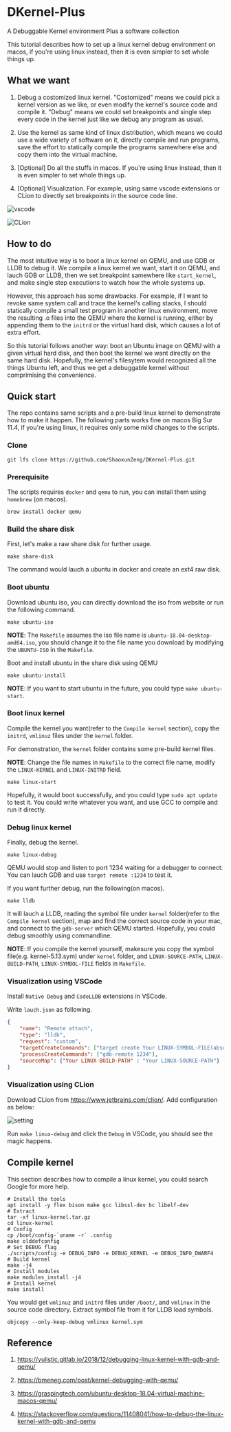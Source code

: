 # DKernel-Plus

A Debuggable Kernel environment Plus a software collection

This tutorial describes how to set up a linux kernel debug environment on macos, if you're using linux instead, then it is even simpler to set whole things up.

## What we want

1. Debug a costomized linux kernel. "Costomized" means we could pick a kernel version as we like, or even modify the kernel's source code and compile it. "Debug" means we could set breakpoints and single step every code in the kernel just like we debug any program as usual.

2. Use the kernel as same kind of linux distribution, which means we could use a wide variety of software on it, directly compile and run programs, save the effort to statically compile the programs samewhere else and copy them into the virtual machine.

3. [Optional] Do all the stuffs in macos. If you're using linux instead, then it is even simpler to set whole things up.

4. [Optional] Visualization. For example, using same vscode extensions or CLion to directly set breakpoints in the source code line.

![vscode](./vscode-debug.png)

![CLion](clion-debug-demo.jpg)


## How to do

The most intuitive way is to boot a linux kernel on QEMU, and use GDB or LLDB to debug it. We compile a linux kernel we want, start it on QEMU, and lauch GDB or LLDB, then we set breakpoint samewhere like `start_kernel`, and make single step executions to watch how the whole systems up.

However, this approach has some drawbacks. For example, if I want to revoke same system call and trace the kernel's calling stacks, I should statically compile a small test program in another linux environment, move the resulting .o files into the QEMU where the kernel is running, either by appending them to the `initrd` or the virtual hard disk, which causes a lot of extra effort.

So this tutorial follows another way: boot an Ubuntu image on QEMU with a given virtual hard disk, and then boot the kernel we want directly on the same hard disk. Hopefully, the kernel's filesytem would recognized all the things Ubuntu left, and thus we get a debuggable kernel without comprimising the convenience.

## Quick start

The repo contains same scripts and a pre-build linux kernel to demonstrate how to make it happen. The following parts works fine on macos Big Sur 11.4, if you're using linux, it requires only some mild changes to the scripts.

### Clone

```shell
git lfs clone https://github.com/ShaoxunZeng/DKernel-Plus.git
```

### Prerequisite

The scripts requires `docker` and `qemu` to run, you can install them using `homebrew` (on macos).

```shell
brew install docker qemu 
```

### Build the share disk

First, let's make a raw share disk for further usage.

```shell
make share-disk
```

The command would lauch a ubuntu in docker and create an ext4 raw disk.

### Boot ubuntu

Download ubuntu iso, you can directly download the iso from website or run the following command.

```shell
make ubuntu-iso
```

**NOTE**: The `Makefile` assumes the iso file name is `ubuntu-18.04-desktop-amd64.iso`, you should change it to the file name you download by modifying the `UBUNTU-ISO` in the `Makefile`.

Boot and install ubuntu in the share disk using QEMU

```shell
make ubuntu-install
```

**NOTE**: If you want to start ubuntu in the future, you could type `make ubuntu-start`.

### Boot linux kernel

Compile the kernel you want(refer to the `Compile kernel` section), copy the `initrd`, `vmlinuz` files under the `kernel` folder.

For demonstration, the `kernel` folder contains some pre-build kernel files.

**NOTE**: Change the file names in `Makefile` to the correct file name, modify the `LINUX-KERNEL` and `LINUX-INITRD` field.

```shell
make linux-start
```

Hopefully, it would boot successfully, and you could type `sudo apt update` to test it. You could write whatever you want, and use GCC to compile and run it directly.

### Debug linux kernel

Finally, debug the kernel.

```shell
make linux-debug
```

QEMU would stop and listen to port 1234 waiting for a debugger to connect. You can lauch GDB and use `target remote :1234` to test it.

If you want further debug, run the following(on macos).

```shell
make lldb
```

It will lauch a LLDB, reading the symbol file under `kernel` folder(refer to the `Compile kernel` section), map and find the correct source code in your mac, and connect to the `gdb-server` which QEMU started. Hopefully, you could debug smoothly using commandline.

**NOTE**: If you compile the kernel yourself, makesure you copy the symbol file(e.g. kernel-5.13.sym) under `kernel` folder, and `LINUX-SOURCE-PATH`, `LINUX-BUILD-PATH`, `LINUX-SYMBOL-FILE` fields in `Makefile`.

### Visualization using VSCode

Install `Native Debug` and `CodeLLDB` extensions in VSCode.

Write `lauch.json` as following.

```json
{
    "name": "Remote attach",
    "type": "lldb",
    "request": "custom",
    "targetCreateCommands": ["target create Your LINUX-SYMBOL-FILE(absolute path)"],
    "processCreateCommands": ["gdb-remote 1234"],
    "sourceMap": {"Your LINUX-BUILD-PATH" : "Your LINUX-SOURCE-PATH"}
}
```


### Visualization using CLion

Download CLion from <https://www.jetbrains.com/clion/>. Add configuration as below: 

![setting](clion-debug-setting.png)





Run `make linux-debug` and click the `Debug` in VSCode, you should see the magic happens.

## Compile kernel

This section describes how to compile a linux kernel, you could search Google for more help.

```shell
# Install the tools
apt install -y flex bison make gcc libssl-dev bc libelf-dev
# Extract
tar -xf linux-kernel.tar.gz  
cd linux-kernel
# Config
cp /boot/config-`uname -r` .config
make olddefconfig
# Set DEBUG flag
./scripts/config -e DEBUG_INFO -e DEBUG_KERNEL -e DEBUG_INFO_DWARF4
# Build kernel
make -j4
# Install modules
make modules_install -j4
# Install kernel
make install
```

You would get `vmlinuz` and `initrd` files under `/boot/`, and `vmlinux` in the source code directory.
Extract symbol file from it for LLDB load symbols.

```shell
objcopy --only-keep-debug vmlinux kernel.sym
```

## Reference

1. https://yulistic.gitlab.io/2018/12/debugging-linux-kernel-with-gdb-and-qemu/

2. https://bmeneg.com/post/kernel-debugging-with-qemu/

3. https://graspingtech.com/ubuntu-desktop-18.04-virtual-machine-macos-qemu/

4. https://stackoverflow.com/questions/11408041/how-to-debug-the-linux-kernel-with-gdb-and-qemu